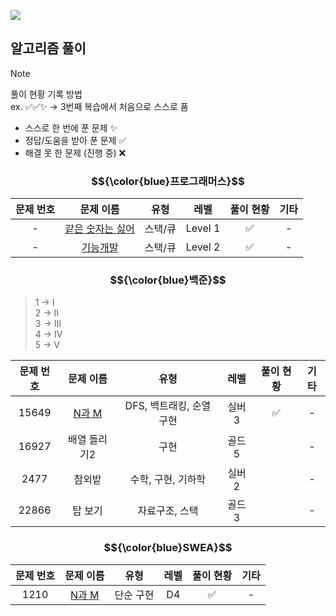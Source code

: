 [![](https://img.shields.io/badge/코딩테스트를%20위한%20JAVA%20개념%20바로가기%20⇲-blue?style=for-the-badge)](https://velog.io/@seomiyoung1124/series/JAVA-%EC%BD%94%EB%94%A9%ED%85%8C%EC%8A%A4%ED%8A%B8)


## 알고리즘 풀이
> [!NOTE]
> 풀이 현황 기록 방법<br/>
> ex. ✅✅✨ → 3번째 복습에서 처음으로 스스로 품
> - 스스로 한 번에 푼 문제	✨
> - 정답/도움을 받아 푼 문제	✅
> - 해결 못 한 문제 (진행 중)	❌

### $${\color{blue}프로그래머스}$$

| 문제 번호 | 문제 이름     | 유형   | 레벨   | 풀이 현황 | 기타
|:--------:|:------------:|:-----:|:------:|:--------:|:--------:|
| -        | [같은 숫자는 싫어](https://velog.io/@seomiyoung1124/JAVALv.-1-%EA%B0%99%EC%9D%80-%EC%88%AB%EC%9E%90%EB%8A%94-%EC%8B%AB%EC%96%B4) | 스택/큐 | Level 1 | ✅       | -     |
| -        | [기능개발](https://velog.io/@seomiyoung1124/JAVALv.-2-%EA%B8%B0%EB%8A%A5%EA%B0%9C%EB%B0%9C) | 스택/큐 | Level 2 | ✅       | -     |

### $${\color{blue}백준}$$
> 1 → I<br/>
2 → II<br/>
3 → III<br/>
4 → IV<br/>
5 → V

| 문제 번호 | 문제 이름     | 유형   | 레벨   | 풀이 현황 | 기타
|:--------:|:------------:|:-----:|:------:|:--------:|:--------:|
| 15649        | [N과 M](https://velog.io/@seomiyoung1124/N%EA%B3%BC-M) | DFS, 백트래킹, 순열 구현 | 실버 3 |  ✅      | -     |
| 16927        | 배열 돌리기2 | 구현 | 골드 5 |        | -     |
| 2477        | 참외밭 | 수학, 구현, 기하학 | 실버 2 |        | -     |
| 22866        | 탑 보기 | 자료구조, 스택 | 골드 3 |        | -     |


### $${\color{blue}SWEA}$$
| 문제 번호 | 문제 이름     | 유형   | 레벨   | 풀이 현황 | 기타
|:--------:|:------------:|:-----:|:------:|:--------:|:--------:|
| 1210        | [N과 M](https://velog.io/@seomiyoung1124/JAVAD4-1210.-SW-%EB%AC%B8%EC%A0%9C%ED%95%B4%EA%B2%B0-%EA%B8%B0%EB%B3%B8-2%EC%9D%BC%EC%B0%A8-Ladder1) | 단순 구현 | D4 |  ✅      | -     |

